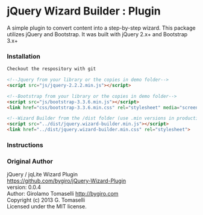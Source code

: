 # jQuery Wizard Builder : Plugin

A simple plugin to convert content into a step-by-step wizard. This package utilizes jQuery and Bootstrap. It was built with jQuery 2.x+ and Bootstrap 3.x+

### Installation

```html
Checkout the respository with git

<!--Jquery from your library or the copies in demo folder-->
<script src="js/jquery-2.2.2.min.js"></script>

<!--Bootstrap from your library or the copies in demo folder-->
<script src="js/bootstrap-3.3.6.min.js"></script>
<link href="css/bootstrap-3.3.6.min.css" rel="stylesheet" media="screen">

<!--Wizard Builder from the /dist folder (use .min versions in production-->
<script src="../dist/jquery.wizard-builder.min.js"></script>
<link href="../dist/jquery.wizard-builder.min.css" rel="stylesheet">

```

### Instructions




### Original Author
jQuery / jqLite Wizard Plugin  
https://github.com/bygiro/jQuery-Wizard-Plugin  
version: 0.0.4  
Author: Girolamo Tomaselli http://bygiro.com  
Copyright (c) 2013 G. Tomaselli  
Licensed under the MIT license.  
